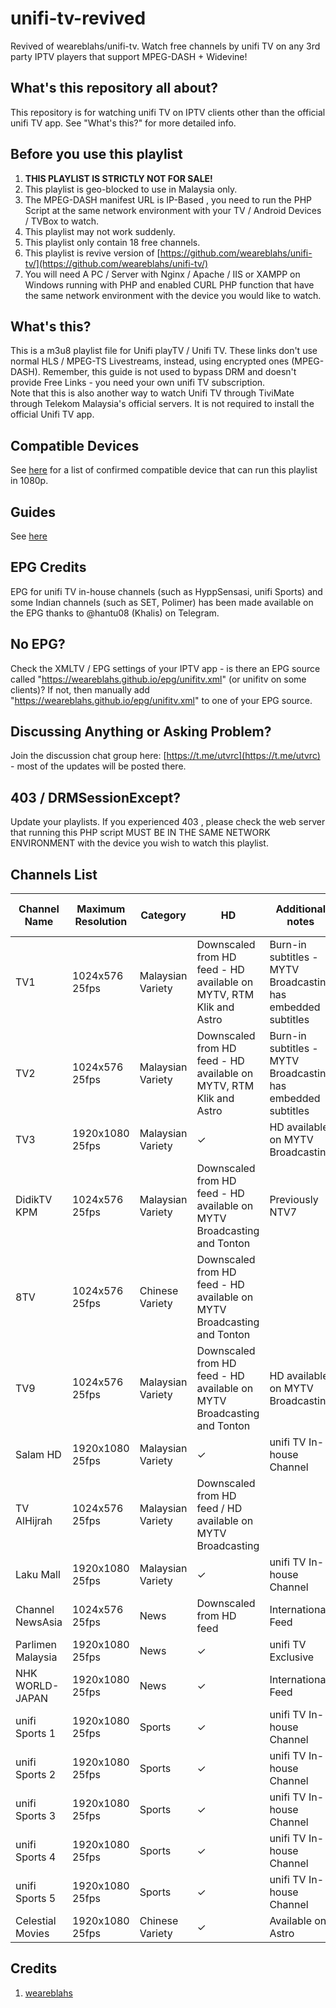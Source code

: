 # unifi-tv-revived
Revived of weareblahs/unifi-tv. Watch free channels by unifi TV on any 3rd party IPTV players that support MPEG-DASH + Widevine!

## What's this repository all about?
This repository is for watching unifi TV on IPTV clients other than the official unifi TV app. See "What's this?" for more detailed info.

## Before you use this playlist
1. **THIS PLAYLIST IS STRICTLY NOT FOR SALE!**
2. This playlist is geo-blocked to use in Malaysia only.
3. The MPEG-DASH manifest URL is IP-Based , you need to run the PHP Script at the same network environment with your TV / Android Devices / TVBox to watch.
4. This playlist may not work suddenly.
5. This playlist only contain 18 free channels.
6. This playlist is revive version of [https://github.com/weareblahs/unifi-tv/](https://github.com/weareblahs/unifi-tv/)
7. You will need A PC / Server with Nginx / Apache / IIS or XAMPP on Windows running with PHP and enabled CURL PHP function that have the same network environment with the device you would like to watch.

## What's this?
This is a m3u8 playlist file for Unifi playTV / Unifi TV. These links don't use normal HLS / MPEG-TS Livestreams, instead, using encrypted ones (MPEG-DASH). Remember, this guide is not used to bypass DRM and doesn't provide Free Links - you need your own unifi TV subscription.
</br>
Note that this is also another way to watch Unifi TV through TiviMate through Telekom Malaysia's official servers. It is not required to install the official Unifi TV app.

## Compatible Devices
See [here](https://t.me/utvrc/1677) for a list of confirmed compatible device that can run this playlist in 1080p.

## Guides
See [here](https://github.com/samleong123/unifi-tv-revived/blob/main/guide.md)

## EPG Credits
EPG for unifi TV in-house channels (such as HyppSensasi, unifi Sports) and some Indian channels (such as SET, Polimer) has been made available on the EPG thanks to @hantu08 (Khalis) on Telegram.

## No EPG?
Check the XMLTV / EPG settings of your IPTV app - is there an EPG source called "https://weareblahs.github.io/epg/unifitv.xml" (or unifitv on some clients)? If not, then manually add "https://weareblahs.github.io/epg/unifitv.xml" to one of your EPG source.

## Discussing Anything or Asking Problem?
Join the discussion chat group here: [https://t.me/utvrc](https://t.me/utvrc) - most of the updates will be posted there.

## 403 / DRMSessionExcept?
Update your playlists.
If you experienced 403 , please check the web server that running this PHP script MUST BE IN THE SAME NETWORK ENVIRONMENT with the device you wish to watch this playlist.

## Channels List

| Channel Name | Maximum Resolution | Category | HD | Additional notes | Native Channel Name | Subtitles |
|---|---|---|---|---|---|---|
| TV1 | 1024x576 25fps | Malaysian Variety | Downscaled from HD feed - HD available on MYTV, RTM Klik and Astro | Burn-in subtitles - MYTV Broadcasting has embedded subtitles |
| TV2 | 1024x576 25fps | Malaysian Variety | Downscaled from HD feed - HD available on MYTV, RTM Klik and Astro | Burn-in subtitles - MYTV Broadcasting has embedded subtitles |
| TV3 | 1920x1080 25fps | Malaysian Variety | ✓ | HD available on MYTV Broadcasting |
| DidikTV KPM | 1024x576 25fps | Malaysian Variety | Downscaled from HD feed - HD available on MYTV Broadcasting and Tonton | Previously NTV7 |
| 8TV | 1024x576 25fps | Chinese Variety | Downscaled from HD feed - HD available on MYTV Broadcasting and Tonton | | 八度空间 |
| TV9 | 1024x576 25fps | Malaysian Variety | Downscaled from HD feed - HD available on MYTV Broadcasting and Tonton | HD available on MYTV Broadcasting |
| Salam HD | 1920x1080 25fps | Malaysian Variety | ✓ | unifi TV In-house Channel |
| TV AlHijrah | 1024x576 25fps | Malaysian Variety | Downscaled from HD feed / HD available on MYTV Broadcasting |
| Laku Mall | 1920x1080 25fps | Malaysian Variety | ✓ | unifi TV In-house Channel |
| Channel NewsAsia | 1024x576 25fps | News | Downscaled from HD feed | International Feed |
| Parlimen Malaysia | 1920x1080 25fps | News | ✓ | unifi TV Exclusive |
| NHK WORLD-JAPAN | 1920x1080 25fps | News | ✓ | International Feed |
| unifi Sports 1 | 1920x1080 25fps | Sports | ✓ | unifi TV In-house Channel |
| unifi Sports 2 | 1920x1080 25fps | Sports | ✓ | unifi TV In-house Channel |
| unifi Sports 3 | 1920x1080 25fps | Sports | ✓ | unifi TV In-house Channel |
| unifi Sports 4 | 1920x1080 25fps | Sports | ✓ | unifi TV In-house Channel |
| unifi Sports 5 | 1920x1080 25fps | Sports | ✓ | unifi TV In-house Channel |
| Celestial Movies | 1920x1080 25fps | Chinese Variety | ✓ | Available on Astro |

## Credits 
1. [weareblahs](https://github.com/weareblahs)
